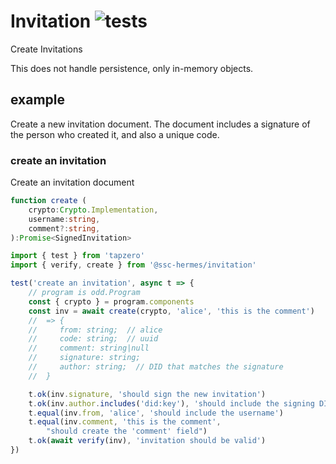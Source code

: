 # Invitation ![tests](https://github.com/nichoth/template-ts/actions/workflows/nodejs.yml/badge.svg)

Create Invitations

This does not handle persistence, only in-memory objects.

## example
Create a new invitation document. The document includes a signature of the person who created it, and also a unique code.

### create an invitation

Create an invitation document

```ts
function create (
    crypto:Crypto.Implementation,
    username:string,
    comment?:string,
):Promise<SignedInvitation>
```

```js
import { test } from 'tapzero'
import { verify, create } from '@ssc-hermes/invitation'

test('create an invitation', async t => {
    // program is odd.Program
    const { crypto } = program.components
    const inv = await create(crypto, 'alice', 'this is the comment')
    //  => {
    //     from: string;  // alice
    //     code: string;  // uuid
    //     comment: string|null
    //     signature: string;
    //     author: string;  // DID that matches the signature
    //  }

    t.ok(inv.signature, 'should sign the new invitation')
    t.ok(inv.author.includes('did:key'), 'should include the signing DID')
    t.equal(inv.from, 'alice', 'should include the username')
    t.equal(inv.comment, 'this is the comment',
        "should create the 'comment' field")
    t.ok(await verify(inv), 'invitation should be valid')
})
```
